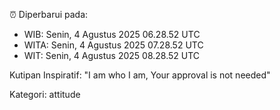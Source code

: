 ⏰ Diperbarui pada:
- WIB: Senin, 4 Agustus 2025 06.28.52 UTC
- WITA: Senin, 4 Agustus 2025 07.28.52 UTC
- WIT: Senin, 4 Agustus 2025 08.28.52 UTC

Kutipan Inspiratif:
"I am who I am, Your approval is not needed"


Kategori: attitude

